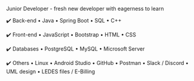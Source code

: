 Junior Developer - fresh new developer with eagerness to learn

✔️ Back-end
• Java
• Spring Boot
• SQL
• C++

✔️ Front-end
• JavaScript
• Bootstrap 
• HTML
• CSS

✔️ Databases
• PostgreSQL
• MySQL
• Microsoft Server

✔️ Others
• Linux
• Android Studio
• GitHub
• Postman
• Slack / Discord
• UML design
• LEDES files / E-Billing
